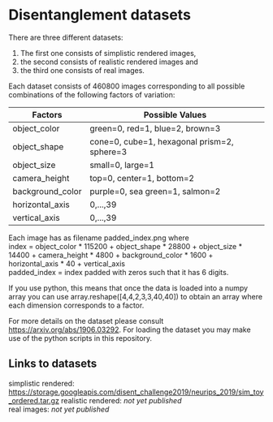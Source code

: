 # Disentanglement datasets

There are three different datasets: 
1. The first one consists of simplistic rendered images, 
2. the second consists of realistic rendered images and 
3. the third one consists of real images.

Each dataset consists of 460800 images corresponding to all possible combinations of the following factors of variation:

|Factors|Possible Values|
|---|---|
|object_color|green=0, red=1, blue=2, brown=3|
|object_shape|cone=0, cube=1, hexagonal prism=2, sphere=3|
|object_size|small=0, large=1|
|camera_height|top=0, center=1, bottom=2|
|background_color|purple=0, sea green=1, salmon=2|
|horizontal_axis|0,...,39|
|vertical_axis|0,...,39|

Each image has as filename padded_index.png where  
index = object_color * 115200 + object_shape * 28800 + object_size * 14400 + camera_height * 4800 + background_color * 1600 + horizontal_axis * 40 + vertical_axis  
padded_index = index padded with zeros such that it has 6 digits.

If you use python, this means that once the data is loaded into a numpy array you can use array.reshape([4,4,2,3,3,40,40]) to obtain an array where each dimension corresponds to a factor.

For more details on the dataset please consult https://arxiv.org/abs/1906.03292. For loading the dataset you may make use of the python scripts in this repository.

## Links to datasets

simplistic rendered:  https://storage.googleapis.com/disent_challenge2019/neurips_2019/sim_toy_ordered.tar.gz
realistic rendered:  _not yet published_  
real images:  _not yet published_  
